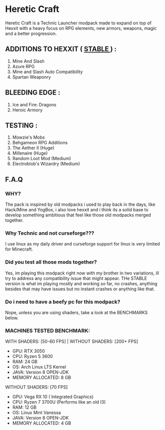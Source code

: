 # Heretic Craft
Heretic Craft is a Technic Launcher modpack made to expand on top of Hexxit with a heavy focus on RPG elements, new armors, weapons, magic and a better progression.

## ADDITIONS TO HEXXIT ( <a href=""> STABLE </a> ) :
1. Mine And Slash
2. Azure RPG
3. Mine and Slash Auto Compatibility
4. Spartan Weaponry

## BLEEDING EDGE :
1. Ice and Fire: Dragons
2. Heroic Armory

## TESTING :
1. Mowzie's Mobs
2. Behgameon RPG Additions
3. The Aether II (Huge)
4. Millenaire (Huge)
5. Random Loot Mod (Medium)
6. Electroblob's Wizardry (Medium)

## F.A.Q
### WHY?
The pack is inspired by old modpacks i used to play back in the days, like Hack/Mine and YogBox, i also love hexxit and i think its a solid base to develop something ambitious that feel like those old modpacks merged together.

### Why Technic and not curseforge???
I use linux as my daily driver and curseforge support for linux is very limited for Minecraft.

### Did you test all those mods together? 
Yes, im playing this modpack right now with my brother in two variations, ill try to address any compatibility issue that might appear. THe STABLE version is what im playing mostly and working so far, no crashes, anything besides that may have issues but no instant crashes or anything like that.

### Do i need to have a beefy pc for this modpack?
Nope, unless you are using shaders, take a look at the BENCHMARKS below.

### MACHINES TESTED BENCHMARK: 
WITH SHADERS: [50-60 FPS] | WITHOUT SHADERS: [200+ FPS]
- GPU: RTX 3050 
- CPU: Ryzen 5 3600
- RAM: 24 GB
- OS: Arch Linux LTS Kernel
- JAVA: Version 8 OPEN-JDK 
- MEMORY ALLOCATED: 8 GB

WITHOUT SHADERS: [70 FPS]
- GPU: Vega RX 10 ( Integrated Graphics)
- CPU: Ryzen 7 3700U (Performs like an old I3)
- RAM: 12 GB
- OS: Linux Mint Vanessa
- JAVA: Version 8 OPEN-JDK 
- MEMORY ALLOCATED: 4 GB




